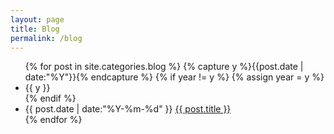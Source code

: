 ```yaml
---
layout: page
title: Blog
permalink: /blog
---
```


<ul>
{% for post in site.categories.blog %}
  {% capture y %}{{post.date | date:"%Y"}}{% endcapture %}
  {% if year != y %}
    {% assign year = y %}
    <li class="blog-list-subtitle">{{ y }}</li>
  {% endif %}
  <li >
    <time class="blog-list-item" datetime="{{ post.date | date:"%Y-%m-%d" }}">
    {{ post.date | date:"%Y-%m-%d" }}
    </time>
    <a href="{{ post.url }}" title="{{ post.title }}">{{ post.title }}</a>
  </li>
{% endfor %}
</ul>